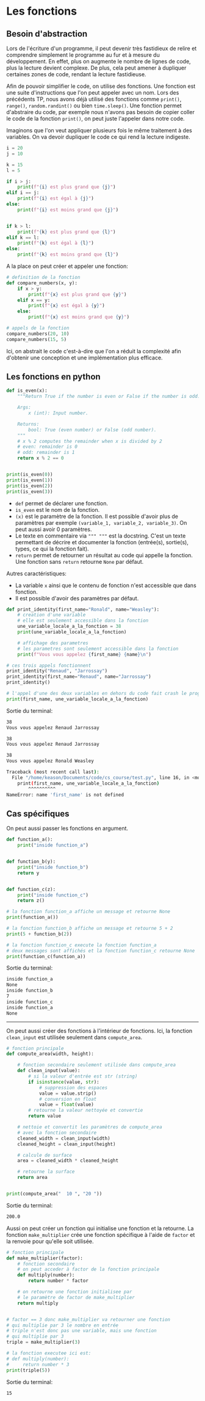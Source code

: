# Les fonctions

## Besoin d'abstraction

Lors de l'écriture d'un programme, il peut devenir très fastidieux de relire et comprendre simplement le programme au fur et à mesure du développement. En effet, plus on augmente le nombre de lignes de code, plus la lecture devient complexe. De plus, cela peut amener à dupliquer certaines zones de code, rendant la lecture fastidieuse.

Afin de pouvoir simplifier le code, on utilise des fonctions. Une fonction est une suite d'instructions que l'on peut appeler avec un nom. Lors des précédents TP, nous avons déjà utilisé des fonctions comme `print()`, `range()`, `random.randint()` ou bien `time.sleep()`. Une fonction permet d'abstraire du code, par exemple nous n'avons pas besoin de copier coller le code de la fonction `print()`, on peut juste l'appeler dans notre code.

Imaginons que l'on veut appliquer plusieurs fois le même traitement à des variables. On va devoir dupliquer le code ce qui rend la lecture indigeste.

```python
i = 20
j = 10

k = 15
l = 5

if i > j:
    print(f"{i} est plus grand que {j}")
elif i == j:
    print(f"{i} est égal à {j}")
else:
    print(f"{i} est moins grand que {j}")


if k > l:
    print(f"{k} est plus grand que {l}")
elif k == l:
    print(f"{k} est égal à {l}")
else:
    print(f"{k} est moins grand que {l}")
```

A la place on peut créer et appeler une fonction:

```python
# definition de la fonction
def compare_numbers(x, y):
    if x > y:
        print(f"{x} est plus grand que {y}")
    elif x == y:
        print(f"{x} est égal à {y}")
    else:
        print(f"{x} est moins grand que {y}")

# appels de la fonction
compare_numbers(20, 10)
compare_numbers(15, 5)
```

Ici, on abstrait le code c'est-à-dire que l'on a réduit la complexité afin d'obtenir une conception et une implémentation plus efficace.

## Les fonctions en python

```python
def is_even(x):
    """Return True if the number is even or False if the number is odd.

    Args:
        x (int): Input number.

    Returns:
        bool: True (even number) or False (odd number).
    """
    # x % 2 computes the remainder when x is divided by 2
    # even: remainder is 0
    # odd: remainder is 1
    return x % 2 == 0


print(is_even(0))
print(is_even(1))
print(is_even(2))
print(is_even(3))
```

- `def` permet de déclarer une fonction.
- `is_even` est le nom de la fonction.
- `(x)` est le paramètre de la fonction. Il est possible d'avoir plus de paramètres par exemple `(variable_1, variable_2, variable_3)`. On peut aussi avoir 0 paramètres.
- Le texte en commentaire via `""" """` est la docstring. C'est un texte permettant de décrire et documenter la fonction (entrée(s), sortie(s), types, ce qui la fonction fait).
- `return` permet de retourner un résultat au code qui appelle la fonction. Une fonction sans `return` retourne `None` par défaut.

Autres caractéristiques:

- La variable `x` ainsi que le contenu de fonction n'est accessible que dans fonction.
- Il est possible d'avoir des paramètres par défaut.

```python
def print_identity(first_name="Ronald", name="Weasley"):
    # creation d'une variable
    # elle est seulement accessible dans la fonction
    une_variable_locale_a_la_fonction = 38
    print(une_variable_locale_a_la_fonction)

    # affichage des parametres
    # les parametres sont seulement accessible dans la fonction
    print(f"Vous vous appelez {first_name} {name}\n")

# ces trois appels fonctionnent
print_identity("Renaud", "Jarrossay")
print_identity(first_name="Renaud", name="Jarrossay")
print_identity()

# l'appel d'une des deux variables en dehors du code fait crash le programme
print(first_name, une_variable_locale_a_la_fonction)
```

Sortie du terminal:

```bash
38
Vous vous appelez Renaud Jarrossay

38
Vous vous appelez Renaud Jarrossay

38
Vous vous appelez Ronald Weasley

Traceback (most recent call last):
  File "/home/keason/Documents/code/cs_course/test.py", line 16, in <module>
    print(first_name, une_variable_locale_a_la_fonction)
        ^^^^^^^^^^
NameError: name 'first_name' is not defined
```

## Cas spécifiques

On peut aussi passer les fonctions en argument.

```python
def function_a():
    print("inside function_a")


def function_b(y):
    print("inside function_b")
    return y


def function_c(z):
    print("inside function_c")
    return z()

# la fonction function_a affiche un message et retourne None
print(function_a())

# la fonction function_b affiche un message et retourne 5 + 2
print(5 + function_b(2))

# la fonction function_c execute la fonction function_a
# deux messages sont affichés et la fonction function_c retourne None
print(function_c(function_a))
```

Sortie du terminal:

```bash
inside function_a
None
inside function_b
7
inside function_c
inside function_a
None
```

---

On peut aussi créer des fonctions à l'intérieur de fonctions. Ici, la fonction `clean_input` est utilisée seulement dans `compute_area`.

```python
# fonction principale
def compute_area(width, height):

    # fonction secondaire seulement utilisée dans compute_area
    def clean_input(value):
        # si la valeur d'entrée est str (string)
        if isinstance(value, str):
            # suppression des espaces
            value = value.strip()
            # conversion en float
            value = float(value)
        # retourne la valeur nettoyée et convertie
        return value

    # nettoie et convertit les paramètres de compute_area
    # avec la fonction secondaire
    cleaned_width = clean_input(width)
    cleaned_height = clean_input(height)

    # calcule de surface
    area = cleaned_width * cleaned_height

    # retourne la surface
    return area


print(compute_area("  10 ", "20 "))
```

Sortie du terminal:

```bash
200.0
```

Aussi on peut créer un fonction qui initialise une fonction et la retourne. La fonction `make_multiplier` crée une fonction spécifique à l'aide de `factor` et la renvoie pour qu'elle soit utilisée.

```python
# fonction principale
def make_multiplier(factor):
    # fonction secondaire
    # on peut acceder à factor de la fonction principale
    def multiply(number):
        return number * factor

    # on retourne une fonction initialisee par
    # le paramètre de factor de make_multiplier
    return multiply


# factor == 3 donc make_multiplier va retourner une fonction
# qui multiplie par 3 le nombre en entrée
# triple n'est donc pas une variable, mais une fonction
# qui multiplie par 3
triple = make_multiplier(3)

# la fonction executee ici est:
# def multiply(number):
#     return number * 3
print(triple(5))
```

Sortie du terminal:

```bash
15
```
